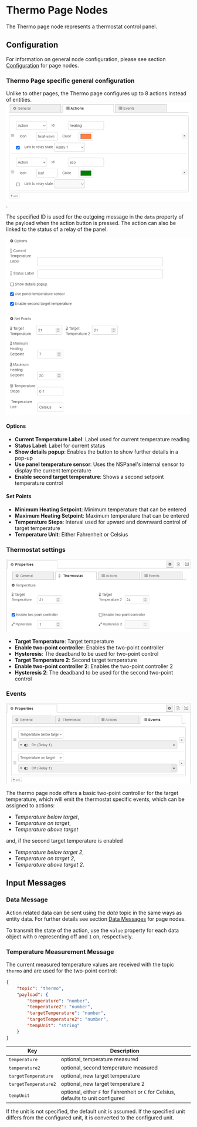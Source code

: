 # Thermo Page Nodes

The Thermo page node represents a thermostat control panel.

## Configuration

For information on general node configuration, please see section [Configuration](./page-nodes.md#configuration) for page nodes.

### Thermo Page specific general configuration

Unlike to other pages, the Thermo page configures up to 8 actions instead of entities. ![image](img/page-node-thermo_actions.png).

The specified ID is used for the outgoing message in the `data` property of the payload when the action button is pressed. The action can also be linked to the status of a relay of the panel.

![image](img/page-node-thermo_config.png)

#### Options

-   **Current Temperature Label**: Label used for current temperature reading<br/>
-   **Status Label**: Label for current status<br/>
-   **Show details popup**: Enables the button to show further details in a pop-up<br/>
-   **Use panel temperature sensor**: Uses the NSPanel's internal sensor to display the current temperature<br/>
-   **Enable second target temperature**: Shows a second setpoint temperature control<br/>

#### Set Points

-   **Minimum Heating Setpoint**: Minimum temperature that can be entered<br/>
-   **Maximum Heating Setpoint**: Maximum temperature that can be entered<br/>
-   **Temperature Steps**: Interval used for upward and downward control of target temperature<br/>
-   **Temperature Unit**: Either Fahrenheit or Celsius<br/>

### Thermostat settings

![image](img/page-node-thermo_thermostat.png)

-   **Target Temperature**: Target temperature<br/>
-   **Enable two-point controller**: Enables the two-point controller<br/>
-   **Hysteresis**: The deadband to be used for two-point control<br/>
-   **Target Temperature 2**: Second target temperature<br/>
-   **Enable two-point controller 2**: Enables the two-point controller 2<br/>
-   **Hysteresis 2**: The deadband to be used for the second two-point control<br/>

### Events

![image](img/page-node-thermo_thermo-events.png)

The thermo page node offers a basic two-point controller for the target temperature, which will emit the thermostat specific events, which can be assigned to actions:

-   _Temperature below target_,
-   _Temperature on target_,
-   _Temperature above target_

and, if the second target temperature is enabled

-   _Temperature below target 2_,
-   _Temperature on target 2_,
-   _Temperature above target 2_.

## Input Messages

### Data Message

Action related data can be sent using the _data_ topic in the same ways as entity data. For further details see section [Data Messages](./page-nodes.md#data-messages) for page nodes.

To transmit the state of the action, use the `value` property for each data object with `0` representing off and `1` on, respectively.

### Temperature Measurement Message

The current measured temperature values are received with the topic `thermo` and are used for the two-point control:

```json
{
    "topic": "thermo",
    "payload": {
        "temperature": "number",
        "temperature2": "number",
        "targetTemperature": "number",
        "targetTemperature2": "number",
        "tempUnit": "string"
    }
}
```

| Key                  | Description                                                                         |
| -------------------- | ----------------------------------------------------------------------------------- |
| `temperature`        | optional, temperature measured                                                      |
| `temperature2`       | optional, second temperature measured                                               |
| `targetTemperature`  | optional, new target temperature                                                    |
| `targetTemperature2` | optional, new target temperature 2                                                  |
| `tempUnit`           | optional, either `F` for Fahrenheit or `C` for Celsius, defaults to unit configured |

If the unit is not specified, the default unit is assumed. If the specified unit differs from the configured unit, it is converted to the configured unit.
